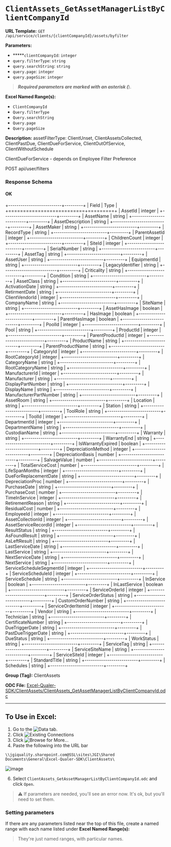 # `ClientAssets_GetAssetManagerListByClientCompanyId`

**URL Template:**
`GET /api/service/clients/{clientCompanyId}/assets/byfilter`

**Parameters:**
- *****`clientCompanyId`: `integer`
- `query.filterType`: `string`
- `query.searchString`: `string`
- `query.page`: `integer`
- `query.pageSize`: `integer`


> *****Required parameters are marked with an asterisk (*****).

**Excel Named Range(s):**
- `ClientCompanyId`
- `Query.filterType`
- `Query.searchString`
- `Query.page`
- `Query.pageSize`


**Description:**
assetFilterType: ClientUnset, ClientAssetsCollected, ClientPastDue, ClientDueForService, ClientOutOfService, ClientWithoutSchedule
            
ClientDueForService - depends on Employee Filter Preference
POST api/user/filters

### Response Schema

#### OK
+--------------------------+---------+
| Field                    | Type    |
+==========================+=========+
| AssetId                  | integer |
+--------------------------+---------+
| AssetName                | string  |
+--------------------------+---------+
| AssetDescription         | string  |
+--------------------------+---------+
| AssetMaker               | string  |
+--------------------------+---------+
| RecordType               | string  |
+--------------------------+---------+
| ParentAssetId            | integer |
+--------------------------+---------+
| ChildrenCount            | integer |
+--------------------------+---------+
| SiteId                   | integer |
+--------------------------+---------+
| SerialNumber             | string  |
+--------------------------+---------+
| AssetTag                 | string  |
+--------------------------+---------+
| AssetUser                | string  |
+--------------------------+---------+
| EquipmentId              | string  |
+--------------------------+---------+
| LegacyIdentifier         | string  |
+--------------------------+---------+
| Criticality              | string  |
+--------------------------+---------+
| Condition                | string  |
+--------------------------+---------+
| AssetClass               | string  |
+--------------------------+---------+
| ActivationDate           | string  |
+--------------------------+---------+
| RetirmentDate            | string  |
+--------------------------+---------+
| ClientVendorId           | integer |
+--------------------------+---------+
| CompanyName              | string  |
+--------------------------+---------+
| SiteName                 | string  |
+--------------------------+---------+
| AssetHasImage            | boolean |
+--------------------------+---------+
| HasImage                 | boolean |
+--------------------------+---------+
| ParentHasImage           | boolean |
+--------------------------+---------+
| PoolId                   | integer |
+--------------------------+---------+
| Pool                     | string  |
+--------------------------+---------+
| ProductId                | integer |
+--------------------------+---------+
| ParentProductId          | integer |
+--------------------------+---------+
| ProductName              | string  |
+--------------------------+---------+
| ParentProductName        | string  |
+--------------------------+---------+
| CategoryId               | integer |
+--------------------------+---------+
| RootCategoryId           | integer |
+--------------------------+---------+
| CategoryName             | string  |
+--------------------------+---------+
| RootCategoryName         | string  |
+--------------------------+---------+
| ManufacturerId           | integer |
+--------------------------+---------+
| Manufacturer             | string  |
+--------------------------+---------+
| DisplayPartNumber        | string  |
+--------------------------+---------+
| DisplayName              | string  |
+--------------------------+---------+
| ManufacturerPartNumber   | string  |
+--------------------------+---------+
| AssetRoom                | string  |
+--------------------------+---------+
| Location                 | string  |
+--------------------------+---------+
| Station                  | string  |
+--------------------------+---------+
| ToolRole                 | string  |
+--------------------------+---------+
| ToolId                   | integer |
+--------------------------+---------+
| DepartmentId             | integer |
+--------------------------+---------+
| DepartmentName           | string  |
+--------------------------+---------+
| CustodianName            | string  |
+--------------------------+---------+
| Warranty                 | string  |
+--------------------------+---------+
| WarrantyEnd              | string  |
+--------------------------+---------+
| IsWarrantyExpired        | boolean |
+--------------------------+---------+
| DepreciationMethod       | integer |
+--------------------------+---------+
| DepreciationBasis        | number  |
+--------------------------+---------+
| SalvageValue             | number  |
+--------------------------+---------+
| TotalServiceCost         | number  |
+--------------------------+---------+
| LifeSpanMonths           | integer |
+--------------------------+---------+
| DueForReplacementDate    | string  |
+--------------------------+---------+
| DepreciationProc         | number  |
+--------------------------+---------+
| PurchaseDate             | string  |
+--------------------------+---------+
| PurchaseCost             | number  |
+--------------------------+---------+
| TimeInService            | integer |
+--------------------------+---------+
| RetirementReason         | string  |
+--------------------------+---------+
| ResidualCost             | number  |
+--------------------------+---------+
| EmployeeId               | integer |
+--------------------------+---------+
| AssetCollectionId        | integer |
+--------------------------+---------+
| AssetServiceRecordId     | integer |
+--------------------------+---------+
| ResultStatus             | string  |
+--------------------------+---------+
| AsFoundResult            | string  |
+--------------------------+---------+
| AsLeftResult             | string  |
+--------------------------+---------+
| LastServiceDate          | string  |
+--------------------------+---------+
| LastService              | string  |
+--------------------------+---------+
| NextServiceDate          | string  |
+--------------------------+---------+
| NextService              | string  |
+--------------------------+---------+
| ServiceScheduleSegmentId | integer |
+--------------------------+---------+
| ServiceScheduleId        | integer |
+--------------------------+---------+
| ServiceSchedule          | string  |
+--------------------------+---------+
| InService                | boolean |
+--------------------------+---------+
| InLastService            | boolean |
+--------------------------+---------+
| ServiceOrderId           | integer |
+--------------------------+---------+
| ServiceOrderStatus       | string  |
+--------------------------+---------+
| CustomOrderNumber        | string  |
+--------------------------+---------+
| ServiceOrderItemId       | integer |
+--------------------------+---------+
| Vendor                   | string  |
+--------------------------+---------+
| Technician               | string  |
+--------------------------+---------+
| CertificateNumber        | string  |
+--------------------------+---------+
| DueTriggerDate           | string  |
+--------------------------+---------+
| PastDueTriggerDate       | string  |
+--------------------------+---------+
| DueStatus                | string  |
+--------------------------+---------+
| WorkStatus               | string  |
+--------------------------+---------+
| ServiceTag               | string  |
+--------------------------+---------+
| ServiceSiteName          | string  |
+--------------------------+---------+
| ServiceSiteId            | integer |
+--------------------------+---------+
| StandardTitle            | string  |
+--------------------------+---------+
| Schedules                | string  |
+--------------------------+---------+

**Group (Tag):**
ClientAssets

**ODC File:**
[Excel-Qualer-SDK/ClientAssets/ClientAssets_GetAssetManagerListByClientCompanyId.odc](https://github.com/Johnson-Gage-Inspection-Inc/qualer-sdk-odc/blob/main/Excel-Qualer-SDK/ClientAssets/ClientAssets_GetAssetManagerListByClientCompanyId.odc)

---

To Use in Excel:
---

1. Go to the ![`Data`](https://github.com/user-attachments/assets/da437a70-57b3-4c5b-bb01-4910ece19ed1)
 tab.
3. Click ![Existing Connections](https://github.com/user-attachments/assets/a2f1ed67-b2e0-4c23-ac90-68c870e60289)
4. Click ![`Browse for More...`](https://github.com/user-attachments/assets/8e698494-6865-41e7-b6fa-043aea81809a)
5. Paste the following into the URL bar
```
\\jgiquality.sharepoint.com@SSL\sites\JGI\Shared Documents\General\Excel-Qualer-SDK\ClientAssets\
```

![image](https://github.com/user-attachments/assets/1e1a8d87-0377-446d-aaf5-d78562991db3)

6. Select `ClientAssets_GetAssetManagerListByClientCompanyId.odc` and click `Open`.

> ⚠️ If parameters are needed, you'll see an error now. It's ok, but you'll need to set them.

### Setting parameters
If there are any parameters listed near the top of this file, create a named range with each name listed under **Excel Named Range(s):**
> They're just named ranges, with particular names.
